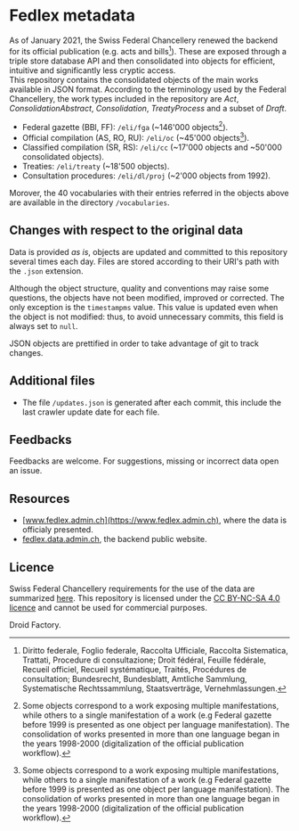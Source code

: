 # Fedlex metadata
As of January 2021, the Swiss Federal Chancellery renewed the backend for its official publication (e.g. acts and bills[^1]). 
These are exposed through a triple store database API and then consolidated into objects for efficient, intuitive and significantly less cryptic access.  
This repository contains the consolidated objects of the main works available in JSON format. According to the terminology used by the Federal Chancellery, the work types included in the repository are _Act_, _ConsolidationAbstract_, _Consolidation_, _TreatyProcess_ and a subset of _Draft_.

[^1]: Diritto federale, Foglio federale, Raccolta Ufficiale, Raccolta Sistematica, Trattati, Procedure di consultazione; Droit fédéral, Feuille fédérale, Recueil officiel, Recueil systématique, Traités, Procédures de consultation; Bundesrecht, Bundesblatt, Amtliche Sammlung, Systematische Rechtssammlung, Staatsverträge, Vernehmlassungen.

- Federal gazette (BBl, FF): ``/eli/fga`` (~146'000 objects[^2]).
- Official compilation (AS, RO, RU): ``/eli/oc`` (~45'000 objects[^2]).
- Classified compilation (SR, RS): ``/eli/cc`` (~17'000 objects and ~50'000 consolidated objects).
- Treaties: ``/eli/treaty`` (~18'500 objects).
- Consultation procedures: ``/eli/dl/proj`` (~2'000 objects from 1992). 

Morover, the 40 vocabularies with their entries referred in the objects above are available in the directory ``/vocabularies``. 

[^2]: Some objects correspond to a work exposing multiple manifestations, while others to a single manifestation of a work (e.g Federal gazette before 1999 is presented as one object per language manifestation). The consolidation of works presented in more than one language began in the years 1998-2000 (digitalization of the official publication workflow). 

## Changes with respect to the original data
Data is provided _as is_, objects are updated and committed to this repository several times each day. Files are stored according to their URI's path with the ``.json`` extension.

Although the object structure, quality and conventions may raise some questions, the objects have not been modified, improved or corrected. The only exception is the ``timestampms`` value. This value is updated even when the object is not modified: thus, to avoid unnecessary commits, this field is always set to ``null``. 

JSON objects are prettified in order to take advantage of git to track changes.

## Additional files
- The file ``/updates.json`` is generated after each commit, this include the last crawler update date for each file. 

## Feedbacks
Feedbacks are welcome. For suggestions, missing or incorrect data open an issue.

## Resources
- [www.fedlex.admin.ch](https://www.fedlex.admin.ch), where the data is officialy presented.
- [fedlex.data.admin.ch](https://fedlex.data.admin.ch), the backend public website.

## Licence
Swiss Federal Chancellery requirements for the use of the data are summarized [here](https://www.fedlex.admin.ch/fr/broadcasters). This repository is licensed under the [CC BY-NC-SA 4.0 licence](https://creativecommons.org/licenses/by-nc-sa/4.0/) and cannot be used for commercial purposes. 

Droid Factory.
